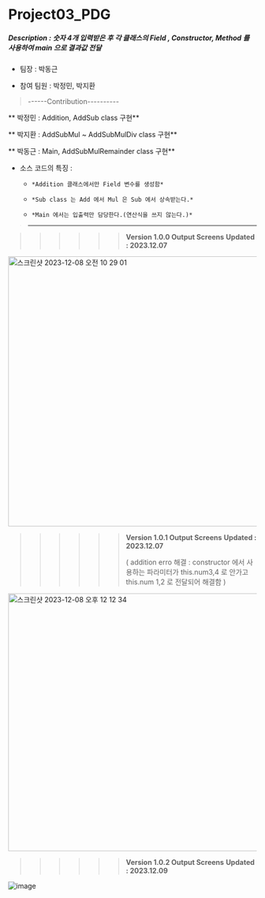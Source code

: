 # Project03_PDG


##### Description : 숫자 4개 입력받은 후 각 클래스의 Field , Constructor, Method 를 사용하여 main 으로 결과값 전달

* 팀장 : 박동근 

* 참여 팀원 : 박정민, 박지환

>------Contribution----------


** 박정민 : Addition, AddSub class 구현**

** 박지환 : AddSubMul ~ AddSubMulDiv class 구현** 

** 박동근 : Main,  AddSubMulRemainder class  구현**

* 소스 코드의 특징 :
  
  *     *Addition 클래스에서만 Field 변수를 생성함*
  
  *     *Sub class 는 Add 에서 Mul 은 Sub 에서 상속받는다.*
  
  *     *Main 에서는 입출력만 담당한다.(연산식을 쓰지 않는다.)*

>----------------------------

>>>>>> **Version 1.0.0 Output Screens**
>>>>>> **Updated : 2023.12.07**

<img width="548" alt="스크린샷 2023-12-08 오전 10 29 01" src="https://github.com/BigDataTeam01/Project03_PDG/assets/149550771/ea958e5f-feac-45b3-8ab4-080077dd1dbc">

>>>>>> **Version 1.0.1 Output Screens**
>>>>>> **Updated : 2023.12.07**
>>>>>> 
>>>>>>  ( addition erro 해결 : constructor 에서 사용하는 파라미터가 this.num3,4  로 안가고 this.num 1,2 로 전달되어 해결함  )

<img width="523" alt="스크린샷 2023-12-08 오후 12 12 34" src="https://github.com/ForrestDPark/Project03_PDG/assets/149550771/602a7058-07a0-4a97-b822-9b2147796976">

>>>>>>**Version 1.0.2 Output Screens**
>>>>>> **Updated : 2023.12.09**

![image](https://github.com/BigDataTeam01/Project03_PDG/assets/149550771/78653ef3-f293-482d-ae96-c1f1b82a6c8b)


